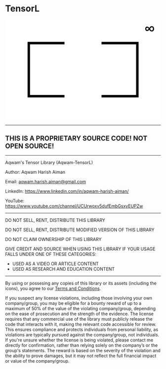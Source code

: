 # TensorL

![TensorL Icon](icons/TensorLIcon.png)

--------------------------------------------------------------------

## THIS IS A PROPRIETARY SOURCE CODE! NOT OPEN SOURCE! 

--------------------------------------------------------------------

Aqwam's Tensor Library (Aqwam-TensorL)

Author: Aqwam Harish Aiman
	
Email: aqwam.harish.aiman@gmail.com

LinkedIn: https://www.linkedin.com/in/aqwam-harish-aiman/
	
YouTube: https://www.youtube.com/channel/UCUrwoxv5dufEmbGsxyEUPZw
	
--------------------------------------------------------------------
	
DO NOT SELL, RENT, DISTRIBUTE THIS LIBRARY
	
DO NOT SELL, RENT, DISTRIBUTE MODIFIED VERSION OF THIS LIBRARY
	
DO NOT CLAIM OWNERSHIP OF THIS LIBRARY
	
GIVE CREDIT AND SOURCE WHEN USING THIS LIBRARY IF YOUR USAGE FALLS UNDER ONE OF THESE CATEGORIES:
	
- USED AS A VIDEO OR ARTICLE CONTENT
- USED AS RESEARCH AND EDUCATION CONTENT
	
--------------------------------------------------------------------

By using or possesing any copies of this library or its assets (including the icons), you agree to our [Terms and Conditions](docs/TermsAndConditions.md).

If you suspect any license violations, including those involving your own company/group, you may be eligible for a bounty reward of up to a maximum of 50% of the value of the violating company/group, depending on the ease of prosecution and the strength of the evidence. The license requires that any commercial use of the library must publicly release the code that interacts with it, making the relevant code accessible for review. This ensures compliance and protects individuals from personal liability, as violations are typically pursued against the company/group, not individuals. If you're unsure whether the license is being violated, please contact me directly for confirmation, rather than relying solely on the company’s or the group's statements. The reward is based on the severity of the violation and the ability to prove damages, but it may not reflect the full financial impact or value of the company/group.
